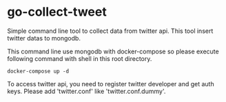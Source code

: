 # go-collect-tweet
Simple command line tool to collect data from twitter api.
This tool insert twitter datas to mongodb.

This command line use mongodb with docker-compose so please execute following command with shell in this root directory.

    docker-compose up -d

To access twitter api, you need to register twitter developer and get auth keys.
Please add 'twitter.conf' like 'twitter.conf.dummy'.